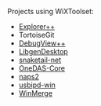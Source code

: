 Projects using WiXToolset:

* [Explorer++](https://github.com/derceg/explorerplusplus)
* TortoiseGit
* [DebugView++](https://github.com/CobaltFusion/DebugViewPP)
* [LibgenDesktop](https://github.com/libgenapps/LibgenDesktop)
* [snaketail-net](https://github.com/snakefoot/snaketail-net)
* [OneDAS-Core](https://github.com/OneDAS-Group/OneDAS-Core)
* [naps2](https://github.com/cyanfish/naps2/blob/master/NAPS2.Setup/NAPS2.Setup.wixproj)
* [usbipd-win](https://github.com/dorssel/usbipd-win)
* [WinMerge](https://github.com/WinMerge/winmerge/tree/master/Installer)

